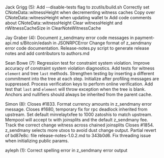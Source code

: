 Jack Grigg (5):
      Add --disable-tests flag to zcutils/build.sh
      Correctly set CNoteData::witnessHeight when decrementing witness caches
      Copy over CNoteData::witnessHeight when updating wallet tx
      Add code comments about CNoteData::witnessHeight
      Clear witnessHeight and nWitnessCacheSize in ClearNoteWitnessCache

Jay Graber (4):
      Document z_sendmany error code messages in payment-api.md
      s/Bitcoin/edash in JSONRPCError
      Change format of z_sendmany error code documentation.
      Release-notes.py script to generate release notes and add contributors to authors.md

Sean Bowe (7):
      Regression test for constraint system violation.
      Improve accuracy of constraint system violation diagnostics.
      Add tests for witness `element` and tree `last` methods. Strengthen testing by inserting a different commitment into the tree at each step.
      Initialize after profiling messages are suppressed.
      Process verification keys to perform online verification.
      Add test that `last` and `element` will throw exception when the tree is blank.
      Anchors and nullifiers should always be inherited from the parent cache.

Simon (8):
      Closes #1833.  Format currency amounts in z_sendmany error message.
      Closes #1680, temporary fix for rpc deadlock inherited from upstream.
      Set default minrelaytxfee to 1000 zatoshis to match upstream.
      Mempool will accept tx with joinsplits and the default z_sendmany fee.
      Track the correct change witness across chained joinsplits
      Closes #1854. z_sendmany selects more utxos to avoid dust change output.
      Partial revert of bd87e8c: file release-notes-1.0.2.md to 343b0d6.
      Fix threading issue when initializing public params.

ayleph (1):
      Correct spelling error in z_sendmany error output

